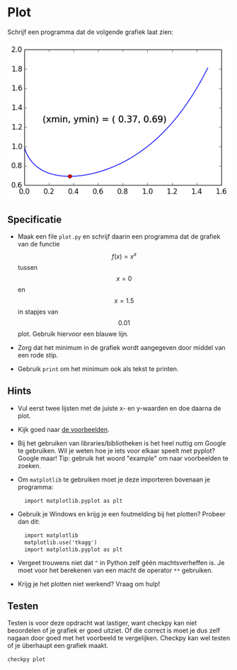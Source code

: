 # Plot

Schrijf een programma dat de volgende grafiek laat zien:

![](../plot.png)

## Specificatie

* Maak een file `plot.py` en schrijf daarin een programma dat de grafiek van de functie $$f(x) = x^x$$ tussen $$x=0$$ en $$x=1.5$$ in stapjes van $$0.01$$ plot. Gebruik hiervoor een blauwe lijn.

* Zorg dat het minimum in de grafiek wordt aangegeven door middel van een rode stip.

* Gebruik `print` om het minimum ook als tekst te printen.

## Hints

* Vul eerst twee lijsten met de juiste x- en y-waarden en doe daarna de plot.

* Kijk goed naar [de voorbeelden](/python/nl/plot).

* Bij het gebruiken van libraries/bibliotheken is het heel nuttig om Google te gebruiken. Wil je weten hoe je iets voor elkaar speelt met pyplot? Google maar! Tip: gebruik het woord "example" om naar voorbeelden te zoeken.

* Om `matplotlib` te gebruiken moet je deze importeren bovenaan je programma:

		import matplotlib.pyplot as plt

* Gebruik je Windows en krijg je een foutmelding bij het plotten? Probeer dan dit:

		import matplotlib
		matplotlib.use('tkagg')
		import matplotlib.pyplot as plt

* Vergeet trouwens niet dat `^` in Python zelf géén machtsverheffen is. Je moet voor het berekenen van een macht de operator `**` gebruiken.

* Krijg je het plotten niet werkend? Vraag om hulp!

## Testen

Testen is voor deze opdracht wat lastiger, want checkpy kan niet beoordelen of je grafiek er goed uitziet. Of die correct is moet je dus zelf nagaan door goed met het voorbeeld te vergelijken. Checkpy kan wel testen of je überhaupt een grafiek maakt.

    checkpy plot
